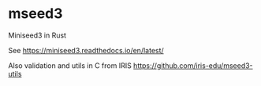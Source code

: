 # mseed3
Miniseed3 in Rust

See https://miniseed3.readthedocs.io/en/latest/

Also validation and utils in C from IRIS https://github.com/iris-edu/mseed3-utils
